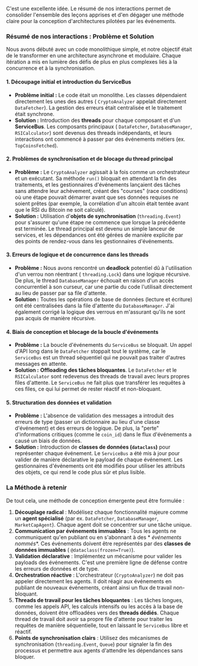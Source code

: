C'est une excellente idée. Le résumé de nos interactions permet de consolider l'ensemble des leçons apprises et d'en
dégager une méthode claire pour la conception d'architectures pilotées par les événements.

### Résumé de nos interactions : Problème et Solution

Nous avons débuté avec un code monolithique simple, et notre objectif était de le transformer en une architecture
asynchrone et modulaire. Chaque itération a mis en lumière des défis de plus en plus complexes liés à la concurrence et
à la synchronisation.

#### 1. Découpage initial et introduction du ServiceBus

* **Problème initial :** Le code était un monolithe. Les classes dépendaient directement les unes des autres (
  `CryptoAnalyzer` appelait directement `DataFetcher`). La gestion des erreurs était centralisée et le traitement était
  synchrone.
* **Solution :** Introduction des **threads** pour chaque composant et d'un **ServiceBus**. Les composants principaux (
  `DataFetcher`, `DatabaseManager`, `RSICalculator`) sont devenus des threads indépendants, et leurs interactions ont
  commencé à passer par des événements métiers (ex. `TopCoinsFetched`).

#### 2. Problèmes de synchronisation et de blocage du thread principal

* **Problème :** Le `CryptoAnalyzer` agissait à la fois comme un orchestrateur et un exécutant. Sa méthode `run()`
  bloquait en attendant la fin des traitements, et les gestionnaires d'événements lançaient des tâches sans attendre
  leur achèvement, créant des "courses" (race conditions) où une étape pouvait démarrer avant que ses données requises
  ne soient prêtes (par exemple, la corrélation d'un altcoin était tentée avant que le RSI du Bitcoin ne soit calculé).
* **Solution :** Utilisation d'**objets de synchronisation** (`threading.Event`) pour s'assurer qu'une étape ne commence
  que lorsque la précédente est terminée. Le thread principal est devenu un simple lanceur de services, et les
  dépendances ont été gérées de manière explicite par des points de rendez-vous dans les gestionnaires d'événements.

#### 3. Erreurs de logique et de concurrence dans les threads

* **Problème :** Nous avons rencontré un **deadlock** potentiel dû à l'utilisation d'un verrou non réentrant (
  `threading.Lock`) dans une logique récursive. De plus, le thread `DatabaseManager` échouait en raison d'un accès
  concurrentiel à son curseur, car une partie du code l'utilisait directement au lieu de passer par sa file d'attente.
* **Solution :** Toutes les opérations de base de données (lecture et écriture) ont été centralisées dans la file
  d'attente du `DatabaseManager`. J'ai également corrigé la logique des verrous en m'assurant qu'ils ne sont pas acquis
  de manière récursive.

#### 4. Biais de conception et blocage de la boucle d'événements

* **Problème :** La boucle d'événements du `ServiceBus` se bloquait. Un appel d'API long dans le `DataFetcher` stoppait
  tout le système, car le `ServiceBus` est un thread séquentiel qui ne pouvait pas traiter d'autres messages en attente.
* **Solution :** **Offloading des tâches bloquantes**. Le `DataFetcher` et le `RSICalculator` sont redevenus des threads
  de travail avec leurs propres files d'attente. Le `ServiceBus` ne fait plus que transférer les requêtes à ces files,
  ce qui lui permet de rester réactif et non-bloquant.

#### 5. Structuration des données et validation

* **Problème :** L'absence de validation des messages a introduit des erreurs de type (passer un dictionnaire au lieu
  d'une classe d'événement) et des erreurs de logique. De plus, la "perte" d'informations critiques (comme le `coin_id`)
  dans le flux d'événements a causé un biais de données.
* **Solution :** Introduction de **classes de données (`dataclass`)** pour représenter chaque événement. Le `ServiceBus`
  a été mis à jour pour valider de manière déclarative le payload de chaque événement. Les gestionnaires d'événements
  ont été modifiés pour utiliser les attributs des objets, ce qui rend le code plus sûr et plus lisible.

### La Méthode à retenir

De tout cela, une méthode de conception émergente peut être formulée :

1. **Découplage radical** : Modélisez chaque fonctionnalité majeure comme un **agent spécialisé** (par ex.
   `DataFetcher`, `DatabaseManager`, `MarketCapAgent`). Chaque agent doit se concentrer sur une tâche unique.
2. **Communication par événements immuables** : Tous les agents ne communiquent qu'en publiant ou en s'abonnant à des *
   *événements nommés**. Ces événements doivent être représentés par des **classes de données immuables** (
   `@dataclass(frozen=True)`).
3. **Validation déclarative** : Implémentez un mécanisme pour valider les payloads des événements. C'est une première
   ligne de défense contre les erreurs de données et de type.
4. **Orchestration réactive** : L'orchestrateur (`CryptoAnalyzer`) ne doit pas appeler directement les agents. Il doit
   réagir aux événements en publiant de nouveaux événements, créant ainsi un flux de travail non-bloquant.
5. **Threads de travail pour les tâches bloquantes** : Les tâches longues, comme les appels API, les calculs intensifs
   ou les accès à la base de données, doivent être offloadées vers des **threads dédiés**. Chaque thread de travail doit
   avoir sa propre file d'attente pour traiter les requêtes de manière séquentielle, tout en laissant le `ServiceBus`
   libre et réactif.
6. **Points de synchronisation clairs** : Utilisez des mécanismes de synchronisation (`threading.Event`, `Queue`) pour
   signaler la fin des processus et permettre aux agents d'attendre les dépendances sans bloquer.

